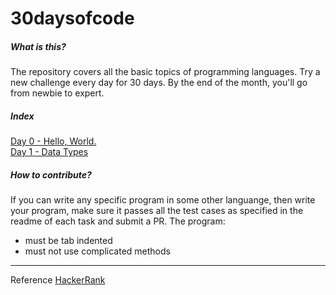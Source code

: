 # 30daysofcode
##### What is this?
The repository covers all the basic topics of programming languages. Try a new challenge every day for 30 days. By the end of the month, you'll go from newbie to expert.
##### Index
[Day 0 - Hello, World.](https://github.com/geekayush/30daysofcode/tree/master/Day0-HelloWorld)<br/>
[Day 1 - Data Types](https://github.com/geekayush/30daysofcode/tree/master/Day1-DataTypes)
##### How to contribute?
If you can write any specific program in some other languange, then write your program, make sure it passes all the test cases as specified in the readme of each task and submit a PR.
The program:
- must be tab indented
- must not use complicated methods
___
Reference [HackerRank](https://www.hackerrank.com/domains/tutorials/30-days-of-code)